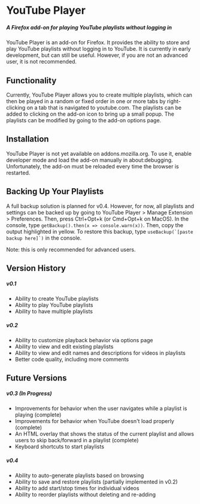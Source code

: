 # YouTube Player
##### A Firefox add-on for playing YouTube playlists without logging in

YouTube Player is an add-on for Firefox. It provides the ability to store
and play YouTube playlists without logging in to YouTube. It is currently in
early development, but can still be useful. However, if you are not an
advanced user, it is not recommended.

## Functionality
Currently, YouTube Player allows you to create multiple playlists, which
can then be played in a random or fixed order in one or more tabs by
right-clicking on a tab that is navigated to youtube.com.
The playlists can be added to clicking on the add-on icon
to bring up a small popup.
The playlists can be modified by going to the add-on options page.

## Installation
YouTube Player is not yet available on addons.mozilla.org. To use it,
enable developer mode and load the add-on manually in about:debugging.
Unfortunately, the add-on must be reloaded every time the browser is restarted.

## Backing Up Your Playlists
A full backup solution is planned for v0.4. However, for now, all playlists
and settings can be backed up by going to YouTube Player > Manage Extension >
Preferences. Then, press Ctrl+Opt+k (or Cmd+Opt+k on MacOS). In the console,
type `getBackup().then(x => console.warn(x))`. Then, copy the output
highlighted in yellow. To restore this backup, type
``useBackup(`[paste backup here]`)`` in the console.

Note: this is only recommended for advanced users.

## Version History
##### v0.1
 - Ability to create YouTube playlists
 - Ability to play YouTube playlists
 - Ability to have multiple playlists

##### v0.2
 - Ability to customize playback behavior via options page
 - Ability to view and edit existing playlists
 - Ability to view and edit names and descriptions for videos in playlists
 - Better code quality, including more comments

## Future Versions
##### v0.3 (In Progress)
 - Improvements for behavior when the user navigates while a playlist is
   playing (complete)
 - Improvements for behavior when YouTube doesn't load properly (complete)
 - An HTML overlay that shows the status of the current playlist and
   allows users to skip back/forward in a playlist (complete)
 - Keyboard shortcuts to start playlists

##### v0.4
 - Ability to auto-generate playlists based on browsing
 - Ability to save and restore playlists (partially implemented in v0.2)
 - Ability to add start/stop times for individual videos
 - Ability to reorder playlists without deleting and re-adding
